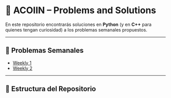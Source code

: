 # 🧠 ACOIIN – Problems and Solutions

En este repositorio encontrarás soluciones en **Python** (y en **C++** para quienes tengan curiosidad) a los problemas semanales propuestos.

---

## 📅 Problemas Semanales

- [Weekly 1](./Weekly1/README.md)
- [Weekly 2](./Weekly2/README.md)

---

## 📂 Estructura del Repositorio

